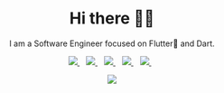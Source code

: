 <h1 align='center'>Hi there 👋🏾 </h1>

<p align='center'>I am a Software Engineer focused on Flutter💙 and Dart.</p>


<p align='center'>
<a href="mailto:this.is.tijani@gmail.com">
  <img src="https://img.shields.io/badge/email me-%23D14836.svg?&style=for-the-badge&logo=gmail&logoColor=white" />
</a>&nbsp;&nbsp;
<a href="https://twitter.com/this_tayyy">
  <img src="https://img.shields.io/badge/twitter-%231DA1F2.svg?&style=for-the-badge&logo=twitter&logoColor=white" />
</a>&nbsp;&nbsp;
<a href="https://www.linkedin.com/in/iloveteajay/">
  <img src="https://img.shields.io/badge/linkedin-%230077B5.svg?&style=for-the-badge&logo=linkedin&logoColor=white" />
</a>&nbsp;&nbsp;
<a href="https://taycodes.dev">
  <img src="https://img.shields.io/badge/Hashnode-2962FF?style=for-the-badge&logo=hashnode&logoColor=white" />
</a>&nbsp;&nbsp;
<a href="https://open.spotify.com/user/31ogqpmlusvhxt2gqykor3rqogim?si=6q7NXqW7SuyW0dVZpNw04Q">
  <img src="https://img.shields.io/badge/Spotify-1ED760?style=for-the-badge&logo=spotify&logoColor=white" />
</a>&nbsp;&nbsp;
  
</p>
<p align='center'>
 <img src="https://gpvc.arturio.dev/iloveteajay" />
</p>
<!--  ![GitHub Streaks](http://github-readme-streak-stats.herokuapp.com?user=dev-tayy&theme=dracula&hide_border=true) 
 -->

<!--   <p align="left"> <a href="https://github.com/ryo-ma/github-profile-trophy"><img src="https://github-profile-trophy.vercel.app/?username=EmmanuelAdeiza&theme=dracula" alt="EmmanuelAdeiza" /></a> </p> -->

<p align='center'>
 
  </p>

<!-- ![](https://github-profile-summary-cards.vercel.app/api/cards/profile-details?username=dev-tayy&theme=github_dark)
![](https://github-profile-summary-cards.vercel.app/api/cards/repos-per-language?username=dev-tayy&theme=github_dark)
![](https://github-profile-summary-cards.vercel.app/api/cards/most-commit-language?username=dev-tayy&theme=github_dark)
[![Adeiza's stats](https://github-readme-stats.vercel.app/api?username=dev-tayy&show_icons=true&theme=github_dark)](https://github.com/dev-tayy)
  
 
![GitHub Activity Graph](https://activity-graph.herokuapp.com/graph?username=dev-tayy&theme=dracula) 
 
<h2>My Github Profile Trophy🏆</h2>
<img width=1000 src="https://github-profile-trophy.vercel.app/?username=dev-tayy&column=7&theme=gruvbox&no-frame=true%22"/> -->

<!--
**iloveteajay/iloveteajay** is a ✨ _special_ ✨ repository because its `README.md` (this file) appears on your GitHub profile.

Here are some ideas to get you started:

- 🔭 I’m currently working on ...
- 🌱 I’m currently learning ...
- 👯 I’m looking to collaborate on ...
- 🤔 I’m looking for help with ...
- 💬 Ask me about ...
- 📫 How to reach me: ...
- 😄 Pronouns: ...
- ⚡ Fun fact: ...
-->
